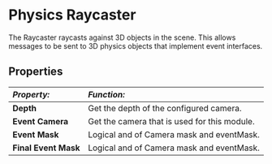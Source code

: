 # Physics Raycaster

The Raycaster raycasts against 3D objects in the scene. This allows messages to be sent to 3D physics objects that
implement event interfaces.

## Properties

| **_Property:_**      | **_Function:_**                              |
|:---------------------|:---------------------------------------------|
| __Depth__            | Get the depth of the configured camera.      |
| __Event Camera__     | Get the camera that is used for this module. |
| __Event Mask__       | Logical and of Camera mask and eventMask.    |
| __Final Event Mask__ | Logical and of Camera mask and eventMask.    |
